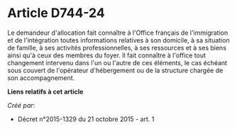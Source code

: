 # Article D744-24

Le demandeur d'allocation fait connaître à l'Office français de l'immigration et de l'intégration toutes informations
relatives à son domicile, à sa situation de famille, à ses activités professionnelles, à ses ressources et à ses biens ainsi
qu'à ceux des membres du foyer. Il fait connaître à l'office tout changement intervenu dans l'un ou l'autre de ces éléments,
le cas échéant sous couvert de l'opérateur d'hébergement ou de la structure chargée de son accompagnement.

**Liens relatifs à cet article**

_Créé par_:

  - Décret n°2015-1329 du 21 octobre 2015 - art. 1
